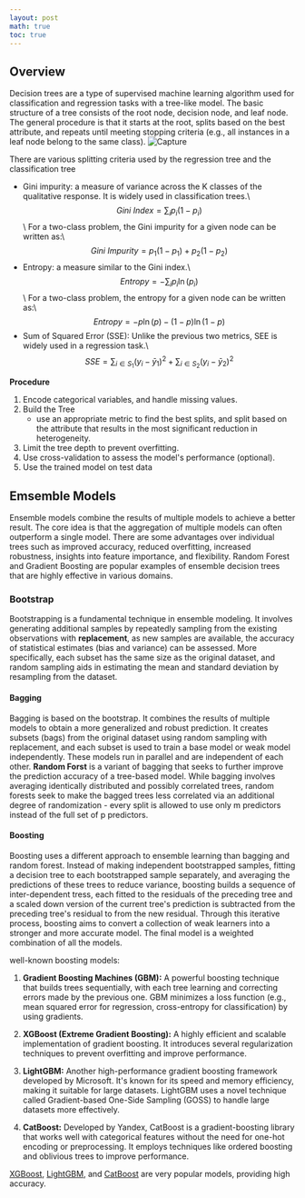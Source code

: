 ```yaml
---
layout: post
math: true
toc: true
---
```

## Overview
Decision trees are a type of supervised machine learning algorithm used for classification and regression tasks with a tree-like model. The basic structure of a tree
consists of the root node, decision node, and leaf node. The general procedure is that it starts at the root, splits based on the best attribute, and repeats until 
meeting stopping criteria (e.g., all instances in a leaf node belong to the same class).
![Capture](https://github.com/zhiweilin27/zhiweilin27.github.io/assets/111717798/b0cbb83a-e5e7-4296-95b8-49ade8546f0c)


There are various splitting criteria used by the regression tree and the classification tree
- Gini impurity: a measure of variance across the K classes of the qualitative response. It is widely used in classification trees.\\
$$
Gini\ Index = \sum_{i} p_{i}(1-p_{i})
$$\\
For a two-class problem, the Gini impurity for a given node can be written as:\\
$$
Gini\ Impurity = p_{1}(1-p_{1}) + p_{2}(1-p_{2})
$$
- Entropy: a measure similar to the Gini index.\\
$$Entropy = -\sum_{i} p_{i} \ln(p_{i})$$\\
For a two-class problem, the entropy for a given node can be written as:\\
$$Entropy = -p \ln(p) - (1 - p) \ln(1 - p)$$ 
- Sum of Squared Error (SSE): Unlike the previous two metrics, SEE is widely used in a regression task.\\
$$SSE = \sum_{i \in S_{1}} (y_{i} - \bar{y}_{1})^{2} + \sum_{i \in S_{2}} (y_{i} - \bar{y}_{2})^{2}$$

**Procedure**
1. Encode categorical variables, and handle missing values.
2. Build the Tree
   - use an appropriate metric to find the best splits, and split based on the attribute that results in the most significant reduction in heterogeneity.
3. Limit the tree depth to prevent overfitting.
4. Use cross-validation to assess the model's performance (optional).
5. Use the trained model on test data

## Emsemble Models
Ensemble models combine the results of multiple models to achieve a better result. The core idea is that the aggregation of multiple models can often outperform a single model. There are 
some advantages over individual trees such as improved accuracy, reduced overfitting, increased robustness, insights into feature importance, and flexibility. Random Forest and Gradient Boosting are popular examples of ensemble decision trees that are highly effective in various domains.

### Bootstrap
Bootstrapping is a fundamental technique in ensemble modeling. It involves generating additional samples by repeatedly sampling from the existing observations with **replacement**, as new samples are available, the accuracy of statistical estimates (bias and variance) can be assessed. 
More specifically, each subset has the same size as the original dataset, and random sampling aids in estimating the mean and standard deviation by resampling from the dataset.

#### Bagging
Bagging is based on the bootstrap. It combines the results of multiple models to obtain a more generalized and robust prediction. It creates subsets (bags) from the original dataset using random sampling with replacement, and each subset is used to train a base model or weak model independently. These models run in parallel and are independent of each other.
**Random Forst** is a variant of bagging that seeks to further improve the prediction accuracy of a tree-based model. While bagging involves averaging identically distributed and possibly correlated trees, random forests seek to make the bagged trees less correlated via an additional degree of randomization - every split is allowed to use only m predictors instead of the full set of p predictors. 

#### Boosting
Boosting uses a different approach to ensemble learning than bagging and random forest. Instead of making independent bootstrapped samples, fitting a decision tree to each bootstrapped sample separately, and averaging the predictions of these trees to reduce variance, boosting builds a sequence of inter-dependent tress, each fitted to the residuals of the preceding tree and a scaled down version of the current tree's prediction is subtracted from the preceding tree's residual to from the new residual. 
Through this iterative process, boosting aims to convert a collection of weak learners into a stronger and more accurate model. The final model is a weighted combination of all the models.

well-known boosting models:

1. **Gradient Boosting Machines (GBM):** A powerful boosting technique that builds trees sequentially, with each tree learning and correcting errors made by the previous one. GBM minimizes a loss function (e.g., mean squared error for regression, cross-entropy for classification) by using gradients.

2. **XGBoost (Extreme Gradient Boosting):** A highly efficient and scalable implementation of gradient boosting. It introduces several regularization techniques to prevent overfitting and improve performance.
   
3. **LightGBM:** Another high-performance gradient boosting framework developed by Microsoft. It's known for its speed and memory efficiency, making it suitable for large datasets. LightGBM uses a novel technique called Gradient-based One-Side Sampling (GOSS) to handle large datasets more effectively.

4. **CatBoost:** Developed by Yandex, CatBoost is a gradient-boosting library that works well with categorical features without the need for one-hot encoding or preprocessing. It employs techniques like ordered boosting and oblivious trees to improve performance.

[XGBoost](https://arxiv.org/pdf/1603.02754.pdf), [LightGBM](https://proceedings.neurips.cc/paper_files/paper/2017/file/6449f44a102fde848669bdd9eb6b76fa-Paper.pdf), and [CatBoost](https://arxiv.org/pdf/1706.09516.pdf) are very popular models, providing high accuracy. 
